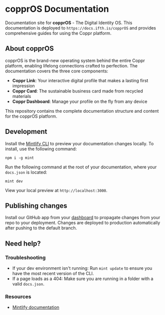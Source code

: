 # copprOS Documentation

Documentation site for **copprOS** - The Digital Identity OS. This documentation is deployed to `https://docs.ifth.is/copprOS` and provides comprehensive guides for using the Coppr platform.

## About copprOS

copprOS is the brand-new operating system behind the entire Coppr platform, enabling lifelong connections crafted to perfection. The documentation covers the three core components:

- **Coppr Link**: Your interactive digital profile that makes a lasting first impression
- **Coppr Card**: The sustainable business card made from recycled materials
- **Coppr Dashboard**: Manage your profile on the fly from any device

This repository contains the complete documentation structure and content for the copprOS platform.

## Development

Install the [Mintlify CLI](https://www.npmjs.com/package/mint) to preview your documentation changes locally. To install, use the following command:

```
npm i -g mint
```

Run the following command at the root of your documentation, where your `docs.json` is located:

```
mint dev
```

View your local preview at `http://localhost:3000`.

## Publishing changes

Install our GitHub app from your [dashboard](https://dashboard.mintlify.com/settings/organization/github-app) to propagate changes from your repo to your deployment. Changes are deployed to production automatically after pushing to the default branch.

## Need help?

### Troubleshooting

- If your dev environment isn't running: Run `mint update` to ensure you have the most recent version of the CLI.
- If a page loads as a 404: Make sure you are running in a folder with a valid `docs.json`.

### Resources
- [Mintlify documentation](https://mintlify.com/docs)
